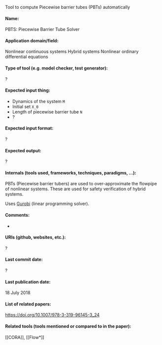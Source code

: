 Tool to compute Piecewise barrier tubes (PBTs) automatically

#### Name:
PBTS: Piecewise Barrier Tube Solver

#### Application domain/field:
Nonlinear continuous systems
Hybrid systems
Nonlinear ordinary differential equations

#### Type of tool (e.g. model checker, test generator):
?

#### Expected input thing:
- Dynamics of the system `M`
- Initial set `X_0`
- Length of piecewise barrier tube `N`
- ?

#### Expected input format:
?

#### Expected output:
?

#### Internals (tools used, frameworks, techniques, paradigms, ...):
PBTs (Piecewise barrier tubers) are used to over-approximate the flowpipe of nonlinear systems. These are used for safety verification of hybrid systems.

Uses [Gurobi](Solvers/Gurobi.md) (linear programming solver).

#### Comments:
-

#### URIs (github, websites, etc.):
?

#### Last commit date:
?

#### Last publication date:
18 July 2018

#### List of related papers:
https://doi.org/10.1007/978-3-319-96145-3_24

#### Related tools (tools mentioned or compared to in the paper):
[[CORA]], [[Flow*]]